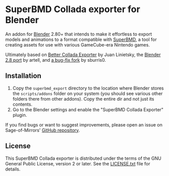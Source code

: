 # SuperBMD Collada exporter for Blender

An addon for [Blender](https://www.blender.org) 2.80+ that intends to make it effortless
to export models and animations to a format compatible with [SuperBMD](https://github.com/Sage-of-Mirrors/SuperBMD),
a tool for creating assets for use with various GameCube-era Nintendo games.

Ultimately based on [Better Collada Exporter](https://github.com/godotengine/collada-exporter) by Juan Linietsky,
the [Blender 2.8 port](https://github.com/artellblender/collada-exporter-2.8) by artell, and [a bug-fix fork](https://github.com/sburris0/collada-exporter-2.8)
by sburris0.

## Installation

1. Copy the `superbmd_export` directory to the location where Blender stores the
   `scripts/addons` folder on your system (you should see various other
   folders there from other addons). Copy the entire dir and not just its
   contents.
2. Go to the Blender settings and enable the "SuperBMD Collada Exporter" plugin.

If you find bugs or want to suggest improvements, please open an issue
on Sage-of-Mirrors' [GitHub repository](https://github.com/Sage-of-Mirrors/collada-exporter-2.8).

## License

This SuperBMD Collada exporter is distributed under the terms of the GNU General
Public License, version 2 or later. See the [LICENSE.txt](/LICENSE.txt) file
for details.
